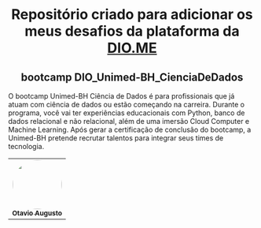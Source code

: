 <h1 align="center"> Repositório criado para adicionar os meus desafios da plataforma da <a href="https://www.dio.me/">DIO.ME</a></h1>
<h2 align="center"> bootcamp DIO_Unimed-BH_CienciaDeDados </H2>

 <p> O bootcamp Unimed-BH Ciência de Dados é para profissionais que já atuam com ciência de dados ou estão começando na carreira. Durante o programa, você vai ter experiências educacionais com Python, banco de dados relacional e não relacional, além de uma imersão Cloud Computer e Machine Learning. Após gerar a certificação de conclusão do bootcamp, a Unimed-BH pretende recrutar talentos para integrar seus times de tecnologia.</p>


<table align="center">
  <tr>
    <td align="center">
      <a href="https://github.com/otavioaugust1">
        <img style="border-radius: 50%;" src="https://avatars.githubusercontent.com/u/45877609?s=96&v=4" width="100px;" alt=""/><br/><sub><b>Otavio Augusto</b></sub>
      </a> <br/>
      <a href="https://github.com/otavioaugust1" title="Otavio Augusto"></a>
    </td>
</table>